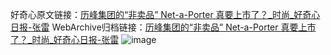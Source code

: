 好奇心原文链接：[历峰集团的“非卖品” Net-a-Porter 真要上市了？_时尚_好奇心日报-张雷](https://www.qdaily.com/articles/3849.html)
WebArchive归档链接：[历峰集团的“非卖品” Net-a-Porter 真要上市了？_时尚_好奇心日报-张雷](http://web.archive.org/web/20170710232953/http://www.qdaily.com:80/articles/3849.html)
![image](http://ww3.sinaimg.cn/large/007d5XDpgy1g3vdhurvmkj30u03197wh)